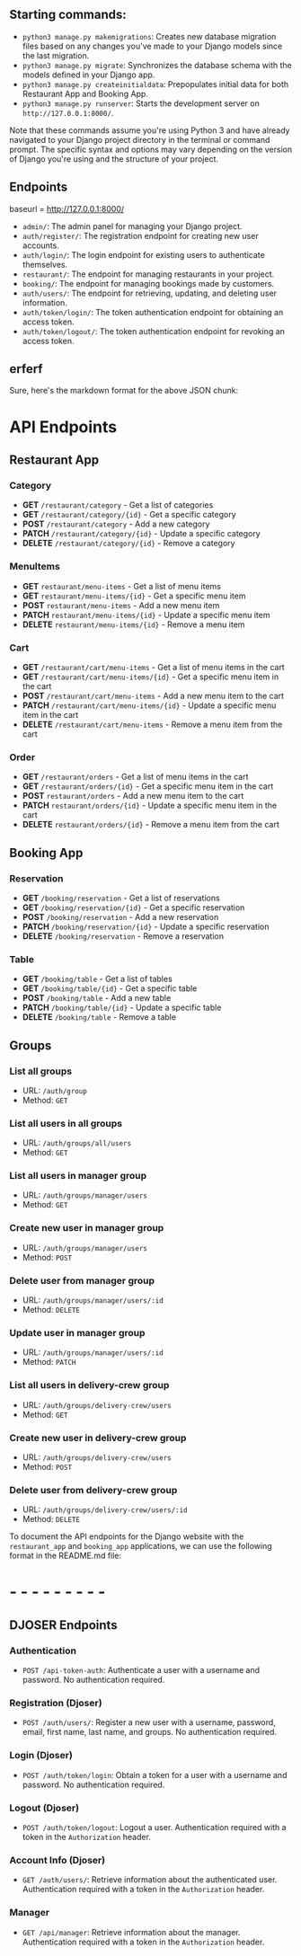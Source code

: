 ## Starting commands:

* `python3 manage.py makemigrations`: Creates new database migration files based on any changes you've made to your Django models since the last migration.
* `python3 manage.py migrate`: Synchronizes the database schema with the models defined in your Django app.
* `python3 manage.py createinitialdata`: Prepopulates initial data for both Restaurant App and Booking App.
* `python3 manage.py runserver`: Starts the development server on `http://127.0.0.1:8000/`.

Note that these commands assume you're using Python 3 and have already navigated to your Django project directory in the terminal or command prompt. The specific syntax and options may vary depending on the version of Django you're using and the structure of your project.


## Endpoints

baseurl = http://127.0.0.1:8000/

* `admin/`: The admin panel for managing your Django project.
* `auth/register/`: The registration endpoint for creating new user accounts.
* `auth/login/`: The login endpoint for existing users to authenticate themselves.
* `restaurant/`: The endpoint for managing restaurants in your project.
* `booking/`: The endpoint for managing bookings made by customers.
* `auth/users/`: The endpoint for retrieving, updating, and deleting user information.
* `auth/token/login/`: The token authentication endpoint for obtaining an access token.
* `auth/token/logout/`: The token authentication endpoint for revoking an access token.



## erferf


Sure, here's the markdown format for the above JSON chunk:

# API Endpoints

## Restaurant App

### Category
- **GET** `/restaurant/category` - Get a list of categories
- **GET** `/restaurant/category/{id}` - Get a specific category
- **POST** `/restaurant/category` - Add a new category
- **PATCH** `/restaurant/category/{id}` - Update a specific category
- **DELETE** `/restaurant/category/{id}` - Remove a category

### MenuItems
- **GET** `restaurant/menu-items` - Get a list of menu items
- **GET** `restaurant/menu-items/{id}` - Get a specific menu item
- **POST** `restaurant/menu-items` - Add a new menu item
- **PATCH** `restaurant/menu-items/{id}` - Update a specific menu item
- **DELETE** `restaurant/menu-items/{id}` - Remove a menu item

### Cart
- **GET** `/restaurant/cart/menu-items` - Get a list of menu items in the cart
- **GET** `/restaurant/cart/menu-items/{id}` - Get a specific menu item in the cart
- **POST** `/restaurant/cart/menu-items` - Add a new menu item to the cart
- **PATCH** `/restaurant/cart/menu-items/{id}` - Update a specific menu item in the cart
- **DELETE** `/restaurant/cart/menu-items` - Remove a menu item from the cart

### Order
- **GET** `/restaurant/orders` - Get a list of menu items in the cart
- **GET** `/restaurant/orders/{id}` - Get a specific menu item in the cart
- **POST** `restaurant/orders` - Add a new menu item to the cart
- **PATCH** `restaurant/orders/{id}` - Update a specific menu item in the cart
- **DELETE** `restaurant/orders/{id}` - Remove a menu item from the cart



## Booking App
### Reservation
- **GET** `/booking/reservation` - Get a list of reservations
- **GET** `/booking/reservation/{id}` - Get a specific reservation
- **POST** `/booking/reservation` - Add a new reservation
- **PATCH** `/booking/reservation/{id}` - Update a specific reservation
- **DELETE** `/booking/reservation` - Remove a reservation

### Table
- **GET** `/booking/table` - Get a list of tables
- **GET** `/booking/table/{id}` - Get a specific table
- **POST** `/booking/table` - Add a new table
- **PATCH** `/booking/table/{id}` - Update a specific table
- **DELETE** `/booking/table` - Remove a table



## Groups

### List all groups
- URL: `/auth/group`
- Method: `GET`

### List all users in all groups
- URL: `/auth/groups/all/users`
- Method: `GET`

### List all users in manager group
- URL: `/auth/groups/manager/users`
- Method: `GET`

### Create new user in manager group
- URL: `/auth/groups/manager/users`
- Method: `POST`

### Delete user from manager group
- URL: `/auth/groups/manager/users/:id`
- Method: `DELETE`

### Update user in manager group
- URL: `/auth/groups/manager/users/:id`
- Method: `PATCH`

### List all users in delivery-crew group
- URL: `/auth/groups/delivery-crew/users`
- Method: `GET`

### Create new user in delivery-crew group
- URL: `/auth/groups/delivery-crew/users`
- Method: `POST`

### Delete user from delivery-crew group
- URL: `/auth/groups/delivery-crew/users/:id`
- Method: `DELETE`


To document the API endpoints for the Django website with the `restaurant_app` and `booking_app` applications, we can use the following format in the README.md file:




# - - - - - - - - -
## DJOSER Endpoints

### Authentication

- `POST /api-token-auth`: Authenticate a user with a username and password. No authentication required.

### Registration (Djoser)

- `POST /auth/users/`: Register a new user with a username, password, email, first name, last name, and groups. No authentication required.

### Login (Djoser)

- `POST /auth/token/login`: Obtain a token for a user with a username and password. No authentication required.

### Logout (Djoser)

- `POST /auth/token/logout`: Logout a user. Authentication required with a token in the `Authorization` header.

### Account Info (Djoser)

- `GET /auth/users/`: Retrieve information about the authenticated user. Authentication required with a token in the `Authorization` header.

### Manager

- `GET /api/manager`: Retrieve information about the manager. Authentication required with a token in the `Authorization` header.
